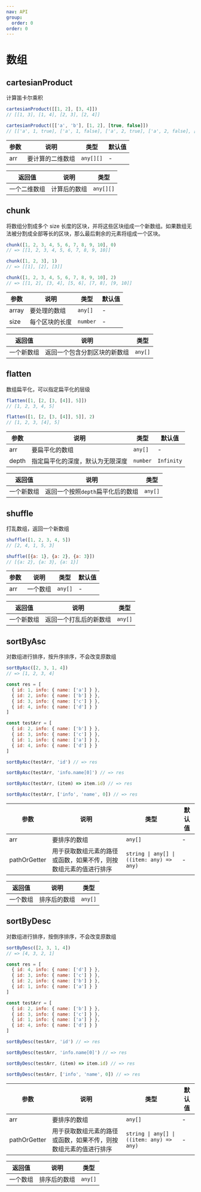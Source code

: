 ```yaml
---
nav: API
group:
  order: 0
order: 0
---
```


# 数组

## cartesianProduct

计算笛卡尔乘积

```javascript
cartesianProduct([[1, 2], [3, 4]])
// [[1, 3], [1, 4], [2, 3], [2, 4]]

cartesianProduct([['a', 'b'], [1, 2], [true, false]])
// [['a', 1, true], ['a', 1, false], ['a', 2, true], ['a', 2, false], ['b', 1, true], ['b', 1, false], ['b', 2, true], ['b', 2, false]]
```

| 参数  | 说明       | 类型  | 默认值 |
| ----- | ---------- | ----- | ------ |
| arr | 要计算的二维数组 | `any[][]` | -      |

| 返回值          | 说明                                           | 类型      |
| --------------- | ---------------------------------------------- | --------- |
| 一个二维数组 | 计算后的数组 | `any[][]` |

## chunk

将数组分割成多个 size 长度的区块，并将这些区块组成一个新数组。如果数组无法被分割成全部等长的区块，那么最后剩余的元素将组成一个区块。

```javascript
chunk([1, 2, 3, 4, 5, 6, 7, 8, 9, 10], 0)
// => [[1, 2, 3, 4, 5, 6, 7, 8, 9, 10]]

chunk([1, 2, 3], 1)
// => [[1], [2], [3]]

chunk([1, 2, 3, 4, 5, 6, 7, 8, 9, 10], 2)
// => [[1, 2], [3, 4], [5, 6], [7, 8], [9, 10]]
```

| 参数  | 说明       | 类型  | 默认值 |
| ----- | ---------- | ----- | ------ |
| array | 要处理的数组 | `any[]` | -      |
| size | 每个区块的长度 | `number` | -      |

| 返回值          | 说明                                           | 类型      |
| --------------- | ---------------------------------------------- | --------- |
| 一个新数组 | 返回一个包含分割区块的新数组 | `any[]` |

## flatten

数组扁平化，可以指定扁平化的层级

```javascript
flatten([1, [2, [3, [4]], 5]])
// [1, 2, 3, 4, 5]

flatten([1, [2, [3, [4]], 5]], 2)
// [1, 2, 3, [4], 5]
```

| 参数  | 说明       | 类型  | 默认值 |
| ----- | ---------- | ----- | ------ |
| arr | 要扁平化的数组 | `any[]` | -      |
| depth | 指定扁平化的深度，默认为无限深度 | `number` | `Infinity`      |

| 返回值          | 说明                                           | 类型      |
| --------------- | ---------------------------------------------- | --------- |
| 一个新数组 | 返回一个按照`depth`扁平化后的数组 | `any[]` |

## shuffle

打乱数组，返回一个新数组

```javascript
shuffle([1, 2, 3, 4, 5])
// [2, 4, 1, 5, 3]

shuffle([{a: 1}, {a: 2}, {a: 3}])
// [{a: 2}, {a: 3}, {a: 1}]
```

| 参数  | 说明       | 类型  | 默认值 |
| ----- | ---------- | ----- | ------ |
| arr | 一个数组 | `any[]` | -      |

| 返回值          | 说明                                           | 类型      |
| --------------- | ---------------------------------------------- | --------- |
| 一个新数组 | 返回一个打乱后的新数组 | `any[]` |

## sortByAsc

对数组进行排序，按升序排序，不会改变原数组

```javascript
sortByAsc([2, 3, 1, 4])
// => [1, 2, 3, 4]

const res = [
  { id: 1, info: { name: ['a'] } },
  { id: 2, info: { name: ['b'] } },
  { id: 3, info: { name: ['c'] } },
  { id: 4, info: { name: ['d'] } }
]

const testArr = [
  { id: 2, info: { name: ['b'] } },
  { id: 3, info: { name: ['c'] } },
  { id: 1, info: { name: ['a'] } },
  { id: 4, info: { name: ['d'] } }
]

sortByAsc(testArr, 'id') // => res

sortByAsc(testArr, 'info.name[0]') // => res

sortByAsc(testArr, (item) => item.id) // => res

sortByAsc(testArr, ['info', 'name', 0]) // => res
```

| 参数  | 说明       | 类型  | 默认值 |
| ----- | ---------- | ----- | ------ |
| arr | 要排序的数组 | `any[]` | -      |
| pathOrGetter | 用于获取数组元素的路径或函数，如果不传，则按数组元素的值进行排序 | `string \| any[] \| ((item: any) => any)` | -      |

| 返回值          | 说明                                           | 类型      |
| --------------- | ---------------------------------------------- | --------- |
| 一个数组 | 排序后的数组 | `any[]` |

## sortByDesc

对数组进行排序，按倒序排序，不会改变原数组

```javascript
sortByDesc([2, 3, 1, 4])
// => [4, 3, 2, 1]

const res = [
  { id: 4, info: { name: ['d'] } },
  { id: 3, info: { name: ['c'] } },
  { id: 2, info: { name: ['b'] } },
  { id: 1, info: { name: ['a'] } }
]

const testArr = [
  { id: 2, info: { name: ['b'] } },
  { id: 3, info: { name: ['c'] } },
  { id: 1, info: { name: ['a'] } },
  { id: 4, info: { name: ['d'] } }
]

sortByDesc(testArr, 'id') // => res

sortByDesc(testArr, 'info.name[0]') // => res

sortByDesc(testArr, (item) => item.id) // => res

sortByDesc(testArr, ['info', 'name', 0]) // => res
```

| 参数  | 说明       | 类型  | 默认值 |
| ----- | ---------- | ----- | ------ |
| arr | 要排序的数组 | `any[]` | -      |
| pathOrGetter | 用于获取数组元素的路径或函数，如果不传，则按数组元素的值进行排序 | `string \| any[] \| ((item: any) => any)` | -      |

| 返回值          | 说明                                           | 类型      |
| --------------- | ---------------------------------------------- | --------- |
| 一个数组 | 排序后的数组 | `any[]` |